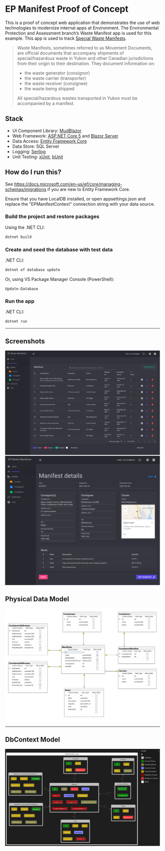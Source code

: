 # EP Manifest Proof of Concept

This is a proof of concept web application that demonstrates the use of web technologies to modernize internal apps at Environment. The Environmental Protection and Assessment branch’s Waste Manifest app is used for this example. This app is used to track [Special Waste Manifests](https://yukon.ca/en/get-special-waste-permit).

>Waste Manifests, sometimes referred to as Movement Documents, are official documents that accompany shipments of special/hazardous waste in Yukon and other Canadian jurisdictions from their origin to their destination. They document information on: 
>* the waste generator (consignor)
>* the waste carrier (transporter)
>* the waste receiver (consignee) 
>* the waste being shipped
>
>All special/hazardous wastes transported in Yukon must be accompanied by a manifest.


## Stack

* UI Component Library: [MudBlazor](https://github.com/Garderoben/MudBlazor)
* Web Framework: [ASP.NET Core 5](https://github.com/dotnet/aspnetcore) and [Blazor Server](https://dotnet.microsoft.com/apps/aspnet/web-apps/blazor)
* Data Access: [Entity Framework Core](https://github.com/dotnet/efcore)
* Data Store: SQL Server
* Logging: [Serilog](https://github.com/serilog/serilog)
* Unit Testing: [xUnit](https://github.com/xunit/xunit), [bUnit](https://github.com/bUnit-dev/bUnit)

## How do I run this?

See <https://docs.microsoft.com/en-us/ef/core/managing-schemas/migrations> if you are new to Entity Framework Core.

Ensure that you have LocalDB installed, or open appsettings.json and replace the "EPManifestContext" connection string with your data source.

### Build the project and restore packages

Using the .NET CLI:

```bash
dotnet build
```

### Create and seed the database with test data

.NET CLI:

```bash
dotnet ef database update
```

Or, using VS Package Manager Console (PowerShell):

```pwsh
Update-Database
```

### Run the app

.NET CLI:

```bash
dotnet run
```

---

## Screenshots

<img src="./images/manifests_table.png">
<img src="./images/manifest_details.png">

## Physical Data Model

<img src="./images/sql_server_diagram.png">

---

## DbContext Model

<img src="images\efcore_dbcontext_diagram.png">
